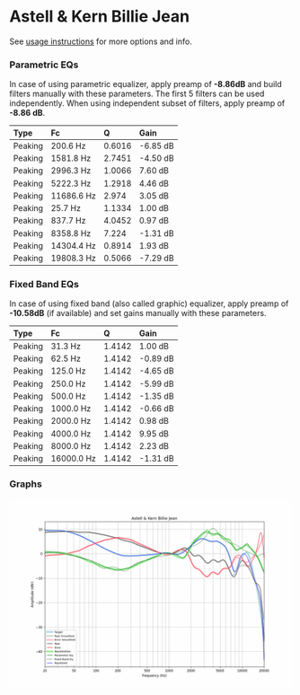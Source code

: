# Astell & Kern Billie Jean
See [usage instructions](https://github.com/jaakkopasanen/AutoEq#usage) for more options and info.

### Parametric EQs
In case of using parametric equalizer, apply preamp of **-8.86dB** and build filters manually
with these parameters. The first 5 filters can be used independently.
When using independent subset of filters, apply preamp of **-8.86 dB**.

| Type    | Fc         |      Q | Gain     |
|:--------|:-----------|:-------|:---------|
| Peaking | 200.6 Hz   | 0.6016 | -6.85 dB |
| Peaking | 1581.8 Hz  | 2.7451 | -4.50 dB |
| Peaking | 2996.3 Hz  | 1.0066 | 7.60 dB  |
| Peaking | 5222.3 Hz  | 1.2918 | 4.46 dB  |
| Peaking | 11686.6 Hz | 2.974  | 3.05 dB  |
| Peaking | 25.7 Hz    | 1.1334 | 1.00 dB  |
| Peaking | 837.7 Hz   | 4.0452 | 0.97 dB  |
| Peaking | 8358.8 Hz  | 7.224  | -1.31 dB |
| Peaking | 14304.4 Hz | 0.8914 | 1.93 dB  |
| Peaking | 19808.3 Hz | 0.5066 | -7.29 dB |

### Fixed Band EQs
In case of using fixed band (also called graphic) equalizer, apply preamp of **-10.58dB**
(if available) and set gains manually with these parameters.

| Type    | Fc         |      Q | Gain     |
|:--------|:-----------|:-------|:---------|
| Peaking | 31.3 Hz    | 1.4142 | 1.00 dB  |
| Peaking | 62.5 Hz    | 1.4142 | -0.89 dB |
| Peaking | 125.0 Hz   | 1.4142 | -4.65 dB |
| Peaking | 250.0 Hz   | 1.4142 | -5.99 dB |
| Peaking | 500.0 Hz   | 1.4142 | -1.35 dB |
| Peaking | 1000.0 Hz  | 1.4142 | -0.66 dB |
| Peaking | 2000.0 Hz  | 1.4142 | 0.98 dB  |
| Peaking | 4000.0 Hz  | 1.4142 | 9.95 dB  |
| Peaking | 8000.0 Hz  | 1.4142 | 2.23 dB  |
| Peaking | 16000.0 Hz | 1.4142 | -1.31 dB |

### Graphs
![](./Astell%20&%20Kern%20Billie%20Jean.png)